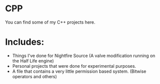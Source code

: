 CPP
===

You can find some of my C++ projects here.

Includes:
===
- Things I've done for Nightfire Source (A valve modification running on the Half Life engine)
- Personal projects that were done for experimental purposes.
- A file that contains a very little permission based system. (Bitwise operators and others)
